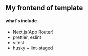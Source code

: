 ## My frontend of template
#### what's include
- Next.js(App Router)
- prettier, eslint
- vitest
- husky + lint-staged